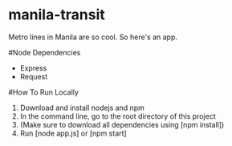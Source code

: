 manila-transit
==============

Metro lines in Manila are so cool. So here's an app.

#Node Dependencies
- Express
- Request

#How To Run Locally
1. Download and install nodejs and npm
2. In the command line, go to the root directory of this project
3. (Make sure to download all dependencies using [npm install])
4. Run [node app.js] or [npm start]
